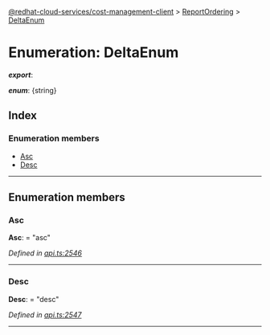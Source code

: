 [@redhat-cloud-services/cost-management-client](../README.md) > [ReportOrdering](../modules/reportordering.md) > [DeltaEnum](../enums/reportordering.deltaenum.md)

# Enumeration: DeltaEnum

*__export__*: 

*__enum__*: {string}

## Index

### Enumeration members

* [Asc](reportordering.deltaenum.md#asc)
* [Desc](reportordering.deltaenum.md#desc)

---

## Enumeration members

<a id="asc"></a>

###  Asc

**Asc**:  = "asc"

*Defined in [api.ts:2546](https://github.com/RedHatInsights/javascript-clients/blob/master/packages/cost-management/api.ts#L2546)*

___
<a id="desc"></a>

###  Desc

**Desc**:  = "desc"

*Defined in [api.ts:2547](https://github.com/RedHatInsights/javascript-clients/blob/master/packages/cost-management/api.ts#L2547)*

___

